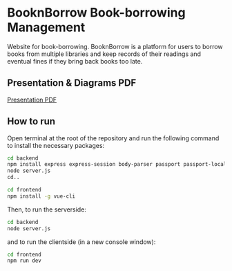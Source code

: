 # BooknBorrow Book-borrowing Management

Website for book-borrowing. BooknBorrow is a platform for users to borrow books from multiple libraries and keep records of their readings and eventual fines if they bring back books too late.


## Presentation & Diagrams PDF
[Presentation PDF](https://github.com/Hormone4/BooknBorrow-Library-Management/blob/main/diagrams/presentation.pdf)


## How to run
Open terminal at the root of the repository and run the following command to install the necessary packages:
```bash
cd backend
npm install express express-session body-parser passport passport-local dotenv ejs mysql2 cors
node server.js
cd..

cd frontend
npm install -g vue-cli
```
Then, to run the serverside:
```bash
cd backend
node server.js
```
and to run the clientside (in a new console window):
```bash
cd frontend
npm run dev
```